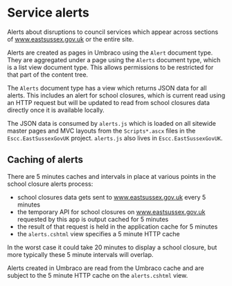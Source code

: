 # Service alerts

Alerts about disruptions to council services which appear across sections of www.eastsussex.gov.uk or the entire site.

Alerts are created as pages in Umbraco using the `Alert` document type. They are aggregated under a page using the `Alerts` document type, which is a list view document type. This allows permissions to be restricted for that part of the content tree.

The `Alerts` document type has a view which returns JSON data for all alerts. This includes an alert for school closures, which is current read using an HTTP request but will be updated to read from school closures data directly once it is available locally.

The JSON data is consumed by `alerts.js` which is loaded on all sitewide master pages and MVC layouts from the `Scripts*.ascx` files in the `Escc.EastSussexGovUK` project. `alerts.js` also lives in `Escc.EastSussexGovUK`.

## Caching of alerts

There are 5 minutes caches and intervals in place at various points in the school closure alerts process:

* school closures data gets sent to www.eastsussex.gov.uk every 5 minutes
* the temporary API for school closures on www.eastsussex.gov.uk requested by this app is output cached for 5 minutes
* the result of that request is held in the application cache for 5 minutes
* the `alerts.cshtml` view specifies a 5 minute HTTP cache

In the worst case it could take 20 minutes to display a school closure, but more typically these 5 minute intervals will overlap.

Alerts created in Umbraco are read from the Umbraco cache and are subject to the 5 minute HTTP cache on the `alerts.cshtml` view.